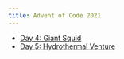 ```yaml
---
title: Advent of Code 2021
---
```


* [Day 4: Giant Squid](day/4/)
* [Day 5: Hydrothermal Venture](day/5/)